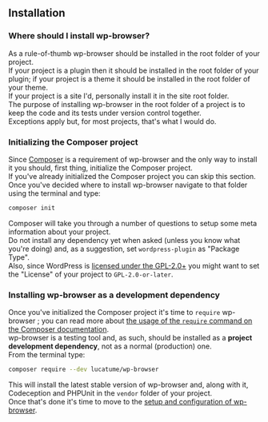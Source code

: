 ## Installation

### Where should I install wp-browser?
As a rule-of-thumb wp-browser should be installed in the root folder of your project.  
If your project is a plugin then it should be installed in the root folder of your plugin; if your project is a theme it should be installed in the root folder of your theme.  
If your project is a site I'd, personally install it in the site root folder.  
The purpose of installing wp-browser in the root folder of a project is to keep the code and its tests under version control together.  
Exceptions apply but, for most projects, that's what I would do.

### Initializing the Composer project
Since [Composer](https://getcomposer.org/) is a requirement of wp-browser and the only way to install it you should, first thing, initialize the Composer project.  
If you've already initialized the Composer project you can skip this section.  
Once you've decided where to install wp-browser navigate to that folder using the terminal and type:

```bash
composer init
```

Composer will take you through a number of questions to setup some meta information about your project.  
Do not install any dependency yet when asked (unless you know what you're doing) and, as a suggestion, set `wordpress-plugin` as "Package Type".  
Also, since WordPress is [licensed under the GPL-2.0+](https://wordpress.org/about/license/) you might want to set the "License" of your project to `GPL-2.0-or-later`.

### Installing wp-browser as a development dependency
Once you've initialized the Composer project it's time to `require` wp-browser ; you can read more about [the usage of the `require` command on the Composer documentation](https://getcomposer.org/doc/03-cli.md#require).  
wp-browser is a testing tool and, as such, should be installed as a **project development dependency**, not as a normal (production) one.  
From the terminal type:
```bash
composer require --dev lucatume/wp-browser
```
This will install the latest stable version of wp-browser and, along with it, Codeception and PHPUnit in the `vendor` folder of your project.  
Once that's done it's time to move to the [setup and configuration of wp-browser](configuration.md).
